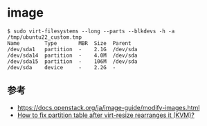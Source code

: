 # image

```
$ sudo virt-filesystems --long --parts --blkdevs -h -a /tmp/ubuntu22_custom.tmp
Name        Type       MBR  Size  Parent
/dev/sda1   partition  -    2.1G  /dev/sda
/dev/sda14  partition  -    4.0M  /dev/sda
/dev/sda15  partition  -    106M  /dev/sda
/dev/sda    device     -    2.2G  -
```

## 参考

- https://docs.openstack.org/ja/image-guide/modify-images.html
- [How to fix partition table after virt-resize rearranges it (KVM)?](https://serverfault.com/questions/976792/how-to-fix-partition-table-after-virt-resize-rearranges-it-kvm)
